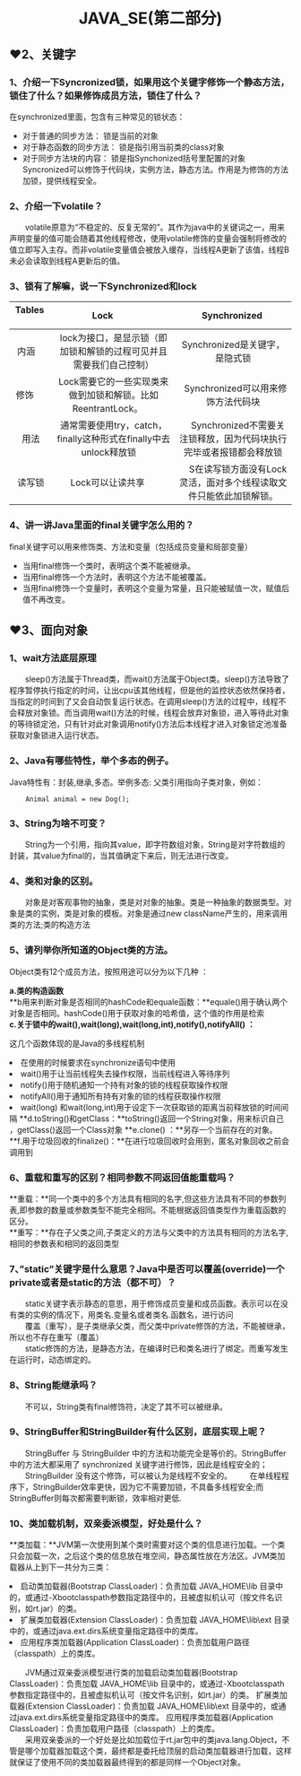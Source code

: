 # <center>JAVA_SE(第二部分)<center>
## ❤2、关键字

### 1、介绍一下Syncronized锁，如果用这个关键字修饰一个静态方法，锁住了什么？如果修饰成员方法，锁住了什么？
在synchronized里面，包含有三种常见的锁状态：

- 对于普通的同步方法：   锁是当前的对象 
- 对于静态函数的同步方法：   锁是指引用当前类的class对象 
- 对于同步方法块的内容：   锁是指Synchonized括号里配置的对象
Syncronized可以修饰于代码块，实例方法，静态方法。作用是为修饰的方法加锁，提供线程安全。
### 2、介绍一下volatile？
&emsp;&emsp;volatile原意为“不稳定的、反复无常的”。其作为java中的关键词之一，用来声明变量的值可能会随着其他线程修改，使用volatile修饰的变量会强制将修改的值立即写入主存。而非volatile变量值会被放入缓存，当线程A更新了该值，线程B未必会读取到线程A更新后的值。
### 3、锁有了解嘛，说一下Synchronized和lock

| Tables        | Lock           |Synchronized  |
| :-------------: |:-------------:| :-----:|
| 内涵     | lock为接口，是显示锁（即加锁和解锁的过程可见并且需要我们自己控制） | Synchronized是关键字，是隐式锁 |
| 修饰      | Lock需要它的一些实现类来做到加锁和解锁。比如ReentrantLock。      |   Synchronized可以用来修饰方法代码块 |
| 用法| 通常需要使用try，catch，finally这种形式在finally中去unlock释放锁     |    Synchronized不需要关注锁释放，因为代码块执行完毕或者报错都会释放锁 |
| 读写锁 | Lock可以让读共享      |    S在读写锁方面没有Lock灵活，面对多个线程读取文件只能依此加锁解锁。 |

### 4、讲一讲Java里面的final关键字怎么用的？
final关键字可以用来修饰类、方法和变量（包括成员变量和局部变量）

- 当用final修饰一个类时，表明这个类不能被继承。
- 当用final修饰一个方法时，表明这个方法不能被覆盖。
- 当用final修饰一个变量时，表明这个变量为常量，且只能被赋值一次，赋值后值不再改变。
## ❤3、面向对象
### 1、wait方法底层原理
&emsp;&emsp;sleep()方法属于Thread类，而wait()方法属于Object类。sleep()方法导致了程序暂停执行指定的时间，让出cpu该其他线程，但是他的监控状态依然保持者，当指定的时间到了又会自动恢复运行状态。在调用sleep()方法的过程中，线程不会释放对象锁。而当调用wait()方法的时候，线程会放弃对象锁，进入等待此对象的等待锁定池，只有针对此对象调用notify()方法后本线程才进入对象锁定池准备获取对象锁进入运行状态。
### 2、Java有哪些特性，举个多态的例子。
Java特性有：封装,继承,多态。举例多态: 父类引用指向子类对象，例如：
 
		Animal animal = new Dog();

### 3、String为啥不可变？
&emsp;&emsp;String为一个引用，指向其value，即字符数组对象，String是对字符数组的封装，其value为final的，当其值确定下来后，则无法进行改变。
### 4、类和对象的区别。
&emsp;&emsp;对象是对客观事物的抽象，类是对对象的抽象。类是一种抽象的数据类型。对象是类的实例，类是对象的模板。对象是通过new className产生的，用来调用类的方法;类的构造方法 
### 5、请列举你所知道的Object类的方法。
Object类有12个成员方法，按照用途可以分为以下几种 ：

**a.类的构造函数**  
**b用来判断对象是否相同的hashCode和equale函数：**equale()用于确认两个对象是否相同。hashCode()用于获取对象的哈希值，这个值的作用是检索  
**c.关于锁中的wait(),wait(long),wait(long,int),notify(),notifyAll() ：**

这几个函数体现的是Java的多线程机制  
<li> 在使用的时候要求在synchronize语句中使用
<li> wait()用于让当前线程失去操作权限，当前线程进入等待序列
<li> notify()用于随机通知一个持有对象的锁的线程获取操作权限
<li> notifyAll()用于通知所有持有对象的锁的线程获取操作权限
<li> wait(long) 和wait(long,int)用于设定下一次获取锁的距离当前释放锁的时间间隔  
**d.toString()和getClass：**toString()返回一个String对象，用来标识自己 ，getClass()返回一个Class对象  
**e.clone() ：**另存一个当前存在的对象。  
**f.用于垃圾回收的finalize()：**在进行垃圾回收时会用到，匿名对象回收之前会调用到  

### 6、重载和重写的区别？相同参数不同返回值能重载吗？
**重载：**同一个类中的多个方法具有相同的名字,但这些方法具有不同的参数列表,即参数的数量或参数类型不能完全相同。不能根据返回值类型作为重载函数的区分。  
**重写：**存在子父类之间,子类定义的方法与父类中的方法具有相同的方法名字,相同的参数表和相同的返回类型 

### 7、”static”关键字是什么意思？Java中是否可以覆盖(override)一个private或者是static的方法（都不可）？
&emsp;&emsp;static关键字表示静态的意思，用于修饰成员变量和成员函数。表示可以在没有类的实例的情况下，用类名.变量名或者类名.函数名，进行访问  
&emsp;&emsp;覆盖（重写），是子类继承父类，而父类中private修饰的方法，不能被继承，所以也不存在重写（覆盖）  
&emsp;&emsp;static修饰的方法，是静态方法，在编译时已和类名进行了绑定。而重写发生在运行时，动态绑定的。

### 8、String能继承吗？
&emsp;&emsp;不可以，String类有final修饰符，决定了其不可以被继承。

### 9、StringBuffer和StringBuilder有什么区别，底层实现上呢？
&emsp;&emsp;StringBuffer 与 StringBuilder 中的方法和功能完全是等价的。StringBuffer 中的方法大都采用了 synchronized 关键字进行修饰，因此是线程安全的；    
&emsp;&emsp;StringBuilder 没有这个修饰，可以被认为是线程不安全的。 
&emsp;&emsp;在单线程程序下，StringBuilder效率更快，因为它不需要加锁，不具备多线程安全;而StringBuffer则每次都需要判断锁，效率相对更低.

### 10、类加载机制，双亲委派模型，好处是什么？
**类加载：**JVM第一次使用到某个类时需要对这个类的信息进行加载。一个类只会加载一次，之后这个类的信息放在堆空间，静态属性放在方法区。JVM类加载器从上到下一共分为三类：  

<li>启动类加载器(Bootstrap ClassLoader)：负责加载 JAVA_HOME\lib 目录中的，或通过-Xbootclasspath参数指定路径中的，且被虚拟机认可（按文件名识别，如rt.jar）的类。
<li>扩展类加载器(Extension ClassLoader)：负责加载 JAVA_HOME\lib\ext 目录中的，或通过java.ext.dirs系统变量指定路径中的类库。
<li>应用程序类加载器(Application ClassLoader)：负责加载用户路径（classpath）上的类库。 

&emsp;&emsp;JVM通过双亲委派模型进行类的加载启动类加载器(Bootstrap ClassLoader)：负责加载 JAVA_HOME\lib 目录中的，或通过-Xbootclasspath参数指定路径中的，且被虚拟机认可（按文件名识别，如rt.jar）的类。 扩展类加载器(Extension ClassLoader)：负责加载 JAVA_HOME\lib\ext 目录中的，或通过java.ext.dirs系统变量指定路径中的类库。 应用程序类加载器(Application ClassLoader)：负责加载用户路径（classpath）上的类库。  
&emsp;&emsp;采用双亲委派的一个好处是比如加载位于rt.jar包中的类java.lang.Object，不管是哪个加载器加载这个类，最终都是委托给顶层的启动类加载器进行加载，这样就保证了使用不同的类加载器最终得到的都是同样一个Object对象。